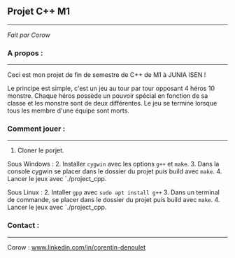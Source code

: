 ## Projet C++ M1
-----------------------
*Fait par Corow*

### A propos :
___
Ceci est mon projet de fin de semestre de C++ de M1 à JUNIA ISEN !

Le principe est simple, c'est un jeu au tour par tour opposant 4 héros 10 monstre. Chaque héros possède un pouvoir spécial en fonction de sa classe et les monstre sont de deux différentes.
Le jeu se termine lorsque tous les membre d'une équipe sont morts.

### Comment jouer :
------------------------------------------------------
1. Cloner le porjet.
	
Sous Windows :
2. Installer `cygwin` avec les options `g++` et `make`.
3. Dans la console cygwin se placer dans le dossier du projet puis build avec `make`.
4. Lancer le jeux avec `./project_cpp.
 
Sous Linux :
2. Intaller `gpp` avec `sudo apt install g++`
3. Dans un terminal de commande, se placer dans le dossier du projet puis build avec `make`.
4. Lancer le jeux avec `./project_cpp.

### Contact :
---
Corow : www.linkedin.com/in/corentin-denoulet
